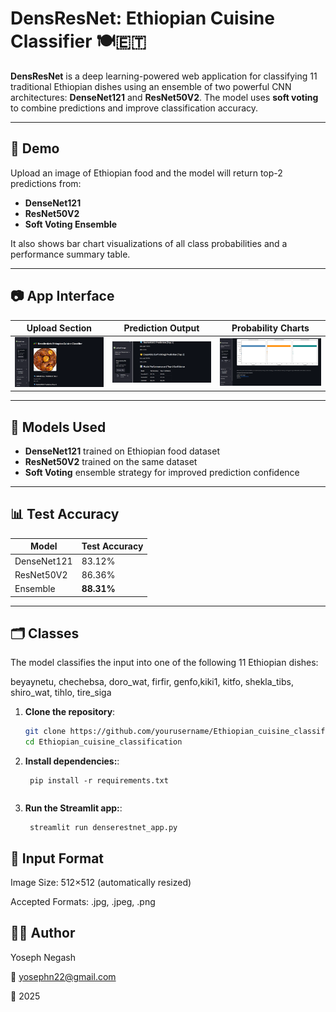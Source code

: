 # DensResNet: Ethiopian Cuisine Classifier 🍽️🇪🇹

**DensResNet** is a deep learning-powered web application for classifying 11 traditional Ethiopian dishes using an ensemble of two powerful CNN architectures: **DenseNet121** and **ResNet50V2**. The model uses **soft voting** to combine predictions and improve classification accuracy.

---

## 🚀 Demo

Upload an image of Ethiopian food and the model will return top-2 predictions from:
- **DenseNet121**
- **ResNet50V2**
- **Soft Voting Ensemble**

It also shows bar chart visualizations of all class probabilities and a performance summary table.

---

## 📷 App Interface

| Upload Section | Prediction Output | Probability Charts |
|----------------|-------------------|--------------------|
| ![upload](images/interface1.png) | ![results](images/interface2.png) | ![charts](images/interface3.png) |

---

## 🧠 Models Used

- **DenseNet121** trained on Ethiopian food dataset  
- **ResNet50V2** trained on the same dataset  
- **Soft Voting** ensemble strategy for improved prediction confidence

---

## 📊 Test Accuracy

| Model        | Test Accuracy |
|--------------|---------------|
| DenseNet121  | 83.12%        |
| ResNet50V2   | 86.36%        |
| Ensemble     | **88.31%**    |

---

## 🗂️ Classes

The model classifies the input into one of the following 11 Ethiopian dishes:

beyaynetu, chechebsa, doro_wat, firfir, genfo,kiki1, kitfo, shekla_tibs, shiro_wat, tihlo, tire_siga

1. **Clone the repository**:
   ```bash
   git clone https://github.com/yourusername/Ethiopian_cuisine_classification.git
   cd Ethiopian_cuisine_classification
   ```
2. **Install dependencies:**:   
   ```commandline
    pip install -r requirements.txt
   ```
   ```
3. **Run the Streamlit app:**:   
   ```commandline
    streamlit run denserestnet_app.py
   ```

## 📐 Input Format
Image Size: 512×512 (automatically resized)

Accepted Formats: .jpg, .jpeg, .png

## 👨‍💻 Author

Yoseph Negash

📧 yosephn22@gmail.com

📅 2025
